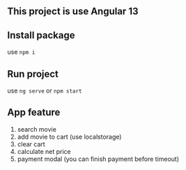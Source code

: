 ## This project is use Angular 13
## Install package
use `npm i`
## Run project
use `ng serve` or `npm start`
## App feature
1. search movie
2. add movie to cart (use localstorage)
3. clear cart
4. calculate net price
5. payment modal (you can finish payment before timeout)
